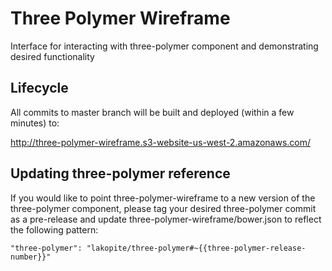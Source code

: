 # Three Polymer Wireframe

Interface for interacting with three-polymer component and demonstrating desired functionality

## Lifecycle
All commits to master branch will be built and deployed (within a few minutes) to:

http://three-polymer-wireframe.s3-website-us-west-2.amazonaws.com/

## Updating three-polymer reference
If you would like to point three-polymer-wireframe to a new version of the three-polymer component, please tag your desired three-polymer commit as a pre-release and update three-polymer-wireframe/bower.json to reflect the following pattern:
```
"three-polymer": "lakopite/three-polymer#~{{three-polymer-release-number}}"
```

